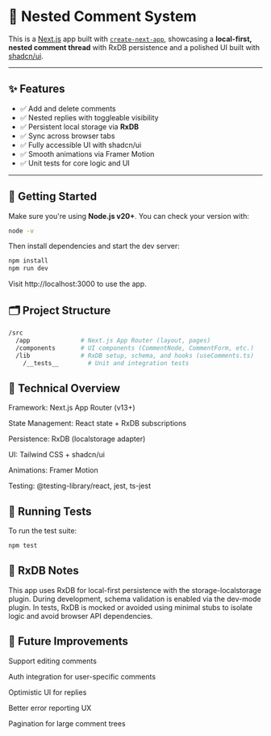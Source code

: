 # 🧵 Nested Comment System

This is a [Next.js](https://nextjs.org/) app built with [`create-next-app`](https://github.com/vercel/next.js/tree/canary/packages/create-next-app), showcasing a **local-first, nested comment thread** with RxDB persistence and a polished UI built with [shadcn/ui](https://ui.shadcn.com/).

---

## ✨ Features

- ✅ Add and delete comments  
- ✅ Nested replies with toggleable visibility  
- ✅ Persistent local storage via **RxDB**  
- ✅ Sync across browser tabs  
- ✅ Fully accessible UI with shadcn/ui  
- ✅ Smooth animations via Framer Motion  
- ✅ Unit tests for core logic and UI  

---

## 🚀 Getting Started

Make sure you're using **Node.js v20+**. You can check your version with:

```bash
node -v
```

Then install dependencies and start the dev server:
```bash
npm install
npm run dev
```

Visit http://localhost:3000 to use the app.

## 🗂️ Project Structure

```bash
/src
  /app              # Next.js App Router (layout, pages)
  /components       # UI components (CommentNode, CommentForm, etc.)
  /lib              # RxDB setup, schema, and hooks (useComments.ts)
    /__tests__        # Unit and integration tests
```

## 🧠 Technical Overview
Framework: Next.js App Router (v13+)

State Management: React state + RxDB subscriptions

Persistence: RxDB (localstorage adapter)

UI: Tailwind CSS + shadcn/ui

Animations: Framer Motion

Testing: @testing-library/react, jest, ts-jest

## 🧪 Running Tests

To run the test suite:

```bash
npm test
```

## 🧱 RxDB Notes
This app uses RxDB for local-first persistence with the storage-localstorage plugin. During development, schema validation is enabled via the dev-mode plugin. In tests, RxDB is mocked or avoided using minimal stubs to isolate logic and avoid browser API dependencies.

## 📝 Future Improvements
 Support editing comments

 Auth integration for user-specific comments

 Optimistic UI for replies

 Better error reporting UX

 Pagination for large comment trees
